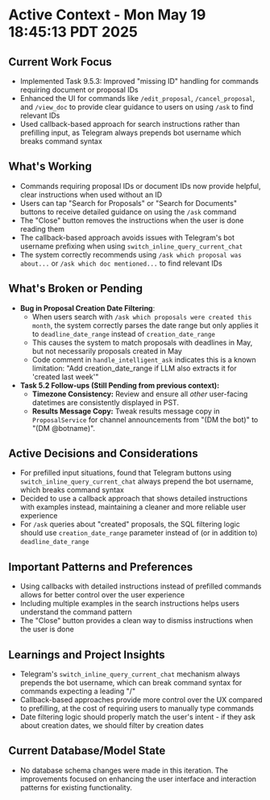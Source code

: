 # Active Context - Mon May 19 18:45:13 PDT 2025

## Current Work Focus
- Implemented Task 9.5.3: Improved "missing ID" handling for commands requiring document or proposal IDs
- Enhanced the UI for commands like `/edit_proposal`, `/cancel_proposal`, and `/view_doc` to provide clear guidance to users on using `/ask` to find relevant IDs
- Used callback-based approach for search instructions rather than prefilling input, as Telegram always prepends bot username which breaks command syntax

## What's Working
- Commands requiring proposal IDs or document IDs now provide helpful, clear instructions when used without an ID
- Users can tap "Search for Proposals" or "Search for Documents" buttons to receive detailed guidance on using the `/ask` command
- The "Close" button removes the instructions when the user is done reading them
- The callback-based approach avoids issues with Telegram's bot username prefixing when using `switch_inline_query_current_chat`
- The system correctly recommends using `/ask which proposal was about...` or `/ask which doc mentioned...` to find relevant IDs

## What's Broken or Pending
- **Bug in Proposal Creation Date Filtering**:
  - When users search with `/ask which proposals were created this month`, the system correctly parses the date range but only applies it to `deadline_date_range` instead of `creation_date_range`
  - This causes the system to match proposals with deadlines in May, but not necessarily proposals created in May
  - Code comment in `handle_intelligent_ask` indicates this is a known limitation: "Add creation_date_range if LLM also extracts it for 'created last week'"
- **Task 5.2 Follow-ups (Still Pending from previous context):**
  - **Timezone Consistency:** Review and ensure all *other* user-facing datetimes are consistently displayed in PST.
  - **Results Message Copy:** Tweak results message copy in `ProposalService` for channel announcements from "(DM the bot)" to "(DM @botname)".

## Active Decisions and Considerations
- For prefilled input situations, found that Telegram buttons using `switch_inline_query_current_chat` always prepend the bot username, which breaks command syntax
- Decided to use a callback approach that shows detailed instructions with examples instead, maintaining a cleaner and more reliable user experience
- For `/ask` queries about "created" proposals, the SQL filtering logic should use `creation_date_range` parameter instead of (or in addition to) `deadline_date_range`

## Important Patterns and Preferences
- Using callbacks with detailed instructions instead of prefilled commands allows for better control over the user experience
- Including multiple examples in the search instructions helps users understand the command pattern
- The "Close" button provides a clean way to dismiss instructions when the user is done

## Learnings and Project Insights
- Telegram's `switch_inline_query_current_chat` mechanism always prepends the bot username, which can break command syntax for commands expecting a leading "/"
- Callback-based approaches provide more control over the UX compared to prefilling, at the cost of requiring users to manually type commands
- Date filtering logic should properly match the user's intent - if they ask about creation dates, we should filter by creation dates

## Current Database/Model State
- No database schema changes were made in this iteration. The improvements focused on enhancing the user interface and interaction patterns for existing functionality.